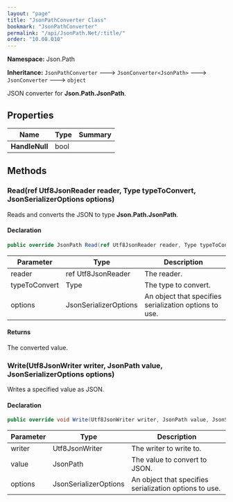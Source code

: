 ```yaml
---
layout: "page"
title: "JsonPathConverter Class"
bookmark: "JsonPathConverter"
permalink: "/api/JsonPath.Net/:title/"
order: "10.08.010"
---
```

**Namespace:** Json.Path

**Inheritance:**
`JsonPathConverter`
 🡒 
`JsonConverter<JsonPath>`
 🡒 
`JsonConverter`
 🡒 
`object`

JSON converter for **Json.Path.JsonPath**.

## Properties

| Name | Type | Summary |
|---|---|---|
| **HandleNull** | bool |  |

## Methods

### Read(ref Utf8JsonReader reader, Type typeToConvert, JsonSerializerOptions options)

Reads and converts the JSON to type **Json.Path.JsonPath**.

#### Declaration

```c#
public override JsonPath Read(ref Utf8JsonReader reader, Type typeToConvert, JsonSerializerOptions options)
```

| Parameter | Type | Description |
|---|---|---|
| reader | ref Utf8JsonReader | The reader. |
| typeToConvert | Type | The type to convert. |
| options | JsonSerializerOptions | An object that specifies serialization options to use. |


#### Returns

The converted value.

### Write(Utf8JsonWriter writer, JsonPath value, JsonSerializerOptions options)

Writes a specified value as JSON.

#### Declaration

```c#
public override void Write(Utf8JsonWriter writer, JsonPath value, JsonSerializerOptions options)
```

| Parameter | Type | Description |
|---|---|---|
| writer | Utf8JsonWriter | The writer to write to. |
| value | JsonPath | The value to convert to JSON. |
| options | JsonSerializerOptions | An object that specifies serialization options to use. |



